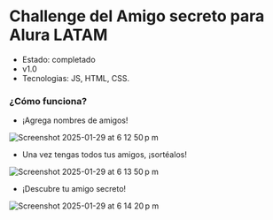 <h1>Challenge del Amigo secreto para Alura LATAM</h1>

- Estado: completado
- v1.0
- Tecnologias: JS, HTML, CSS.

<h3> ¿Cómo funciona? </h3>

* ¡Agrega nombres de amigos!

![Screenshot 2025-01-29 at 6 12 50 p m](https://github.com/user-attachments/assets/b0163fd1-4029-4ef4-9cb0-ae253e7902fa)

* Una vez tengas todos tus amigos, ¡sortéalos!
  
![Screenshot 2025-01-29 at 6 13 50 p m](https://github.com/user-attachments/assets/f4f67a9f-8bd8-4168-ab28-b9b16058fe71)

* ¡Descubre tu amigo secreto!
  
![Screenshot 2025-01-29 at 6 14 20 p m](https://github.com/user-attachments/assets/6fc6e366-115f-4f61-ba24-e55a2047f116)
